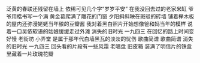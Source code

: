 泛黄的春联还残留在墙上
依稀可见几个字“岁岁平安”
在我没回去过的老家米缸
爷爷用楷书写一个满
黄金葛爬满了雕花的门窗
夕阳斜斜映在斑驳的砖墙
铺着榉木板的屋内还弥漫姥姥当年酿的豆瓣酱
我对着黑白照片开始想像爸和妈当年的模样
说着一口吴侬软语的姑娘缓缓走过外滩
消失的旧时光
一九四三
在回忆的路上时间变好慢
老街坊
小弄堂
是属于那年代白墙黑瓦的淡淡的忧伤
歌曲简谱
歌曲简谱
消失的旧时光
一九四三
回头看的片段有一些风霜
老唱盘
旧皮箱
装满了明信片的铁盒里藏着一片玫瑰花瓣
